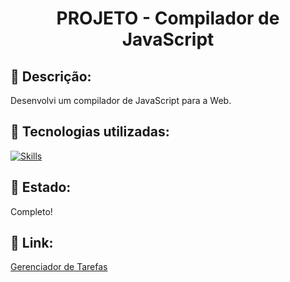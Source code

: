 <h1 align="center">PROJETO - Compilador de JavaScript</h1>

## :memo: Descrição:
Desenvolvi um compilador de JavaScript para a Web.

## :wrench: Tecnologias utilizadas:
[![Skills](https://skillicons.dev/icons?i=vscode,html,css,javascript&theme=light)](https://skillicons.dev)

## 🧭 Estado:
Completo!

## 📌 Link:
<a href="https://compilador-js.vercel.app/">Gerenciador de Tarefas</a>

